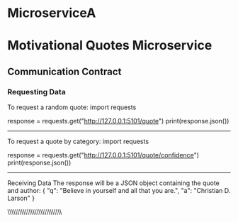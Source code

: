 # MicroserviceA
# Motivational Quotes Microservice

## Communication Contract

### Requesting Data
To request a random quote:
import requests

response = requests.get("http://127.0.0.1:5101/quote")
print(response.json())

-------------------------------------------------------

To request a quote by category:
import requests

response = requests.get("http://127.0.0.1:5101/quote/confidence")
print(response.json())

-------------------------------------------------------

Receiving Data
The response will be a JSON object containing the quote and author:
{
    "q": "Believe in yourself and all that you are.",
    "a": "Christian D. Larson"
}

\\\\\\\\\\\\\\\\\\\\\\\\\\\\\\\\\\\\\\\\\\\\\\\\\\\\\\\
